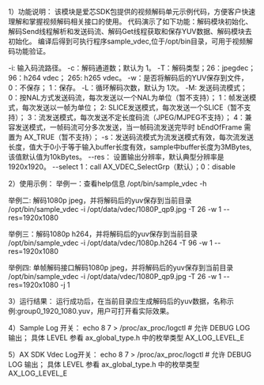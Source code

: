 1）功能说明：
该模块是爱芯SDK包提供的视频解码单元示例代码，方便客户快速理解和掌握视频解码相关接口的使用。
代码演示了如下功能：解码模块初始化、解码Send线程解析和发送码流、解码Get线程获取和保存YUV数据、解码模块去初始化。
编译后得到可执行程序sample_vdec,位于/opt/bin目录，可用于视频解码功能验证。

-i: 输入码流路径。
-c：解码通道数；默认为 1。
-T：解码类型；26：jpegdec； 96：h264 vdec； 265: h265 vdec。
-w：是否将解码后的YUV保存到文件， 0：不保存； 1：保存。
-L：循环解码次数，默认为 1次。
-M: 发送码流模式；0：按NAL方式发送码流，每次发送以一个NAL为单位（暂不支持）；
                1：帧发送模式，每次发送以一帧为单位；
                2: SLICE发送模式，每次发送一个SLICE（暂不支持）；
                3：流发送模式，每次发送不定长度码流（JPEG/MJPEG不支持）；
                4：兼容发送模式，一帧码流可分多次发送，当一帧码流发送完毕时 bEndOfFrame 需置为 AX_TRUE（暂不支持）；
-s：发送码流模式为流发送模式有效，每次流发送长度，值大于0小于等于输入buffer长度有效，sample中buffer长度为3MBytes,该值默认值为10kBytes。
--res： 设置输出分辨率，默认典型分辨率是1920x1920。
--select 1：call AX_VDEC_SelectGrp（默认）；0：disable

2）使用示例：
举例一：查看help信息
/opt/bin/sample_vdec  -h

举例二: 解码1080p jpeg，并将解码后的yuv保存到当前目录
/opt/bin/sample_vdec -i /opt/data/vdec/1080P_qp9.jpg -T 26 -w 1 --res=1920x1080

举例三：解码1080p h264，并将解码后的yuv保存到当前目录
/opt/bin/sample_vdec -i /opt/data/vdec/1080p.h264 -T 96 -w 1 --res=1920x1080

举例四: 单帧解码接口解码1080p jpeg，并将解码后的yuv保存到当前目录
/opt/bin/sample_vdec -i /opt/data/vdec/1080P_qp9.jpg -T 26 -w 1 --res=1920x1080 -j 1

3）运行结果：
运行成功后，在当前目录应生成解码后的yuv数据，名称示例:group0_1920_1080.yuv，用户可打开看实际效果。

4）Sample Log 开关：
echo 8 7 > /proc/ax_proc/logctl         # 允许 DEBUG LOG 输出； 具体 LEVEL 参看 ax_global_type.h 中的枚举类型 AX_LOG_LEVEL_E

5）AX SDK Vdec Log开关：
echo 8 7 > /proc/ax_proc/logctl         # 允许 DEBUG LOG 输出； 具体 LEVEL 参看 ax_global_type.h 中的枚举类型 AX_LOG_LEVEL_E
